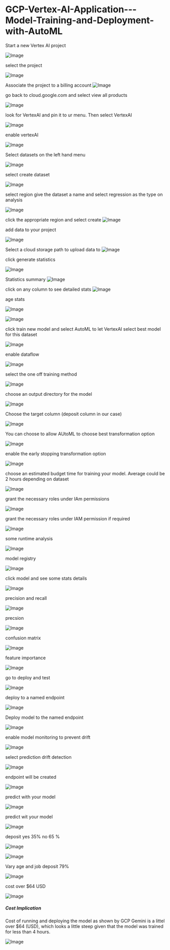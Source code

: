 # GCP-Vertex-AI-Application---Model-Training-and-Deployment-with-AutoML

Start a new Vertex AI project 

![Image](https://github.com/user-attachments/assets/7b181aff-5e21-497b-8f9c-f14752fda45f)

select the project

![Image](https://github.com/user-attachments/assets/7abb53e2-00ea-4710-99c2-927f2b859042)

Associate the project to a billing account
![Image](https://github.com/user-attachments/assets/3fe94f99-994d-44fa-894e-1e6bf6a6945d)

go back to cloud.google.com and select view all products

![Image](https://github.com/user-attachments/assets/91746335-ba86-4d4f-a643-027af53d0872)

look for VertexAI and pin it to ur menu. Then select VertexAI

![Image](https://github.com/user-attachments/assets/4631d4e0-b70a-4d8e-b6fa-baaa7b474fa7)

enable vertexAI

![Image](https://github.com/user-attachments/assets/58c86c68-9da5-4849-9ff1-78e6ba1c88c5)

Select datasets on the left hand menu

![Image](https://github.com/user-attachments/assets/82313eee-8ecf-46a8-b545-6ed319f50c6a)

 select create dataset

 ![Image](https://github.com/user-attachments/assets/79587aa5-c6d3-441e-8f42-ffcfc0102ee8)

select region give the dataset a name and select regression as the type on analysis

![Image](https://github.com/user-attachments/assets/bbe0af1e-5285-4f6c-900c-3ade56c770a2)

click the appropriate region and select create
![Image](https://github.com/user-attachments/assets/d5dc461f-f476-405e-8e3d-dfbabe9f6c8a)

add data to your project

![Image](https://github.com/user-attachments/assets/3bb9d1f2-e7a2-46c4-abb8-4157c007bc82)

Select a cloud storage path to upload data to
![Image](https://github.com/user-attachments/assets/551b54e1-b43d-4116-98d4-964a0bf18226)

click generate statistics

![Image](https://github.com/user-attachments/assets/f6798449-3904-451f-89c4-746e1457f0af)

Statistics summary
![Image](https://github.com/user-attachments/assets/e88ba39b-8dba-411e-a929-750ccf86d796)

click on any column to see detailed stats
![Image](https://github.com/user-attachments/assets/868a4477-ba4e-47d0-b299-424e124c25c2)

age stats 

![Image](https://github.com/user-attachments/assets/71a51858-fc68-4eaf-b561-552c13161d5a)

![Image](https://github.com/user-attachments/assets/24baa201-dcb0-4387-9ff6-ae75eea48c4e)

click train new model and select AutoML to let VertexAI select best model for this dataset

![Image](https://github.com/user-attachments/assets/991796ea-c57e-418a-8f61-e83d98b59851)

enable dataflow

![Image](https://github.com/user-attachments/assets/23a0d56e-2694-4875-9960-2edf8c0339ce)

select the one off training method

![Image](https://github.com/user-attachments/assets/de88d581-9532-4dbe-b8a3-73f8db296012)

choose an output directory for the model

![Image](https://github.com/user-attachments/assets/5c36c296-d06c-4e5b-ac3f-56fc8e463c15)

Choose the target column (deposit column in our case)

![Image](https://github.com/user-attachments/assets/7ef23e59-a780-4197-8b84-df33a83228f8)

You can choose to allow AUtoML to choose best transformation option

![Image](https://github.com/user-attachments/assets/71b538e5-5abe-4f4e-b240-fdb11aef95cd)

enable the early stopping transformation option

![Image](https://github.com/user-attachments/assets/d141fa4c-1627-4800-8364-58826c2b506a)

choose an estimated budget time for training your model. Average could be 2 hours depending on dataset

![Image](https://github.com/user-attachments/assets/62f08519-b088-4e58-a229-e7cf4d3a42b5)

grant the necessary roles under IAm permissions

![Image](https://github.com/user-attachments/assets/a01da254-a9d1-4c10-b631-7e8872d33e46)

 grant the necessary roles under IAM permission if required

 ![Image](https://github.com/user-attachments/assets/3fb139b5-2d74-4d30-88e8-b148eeb784ac)

 some runtime analysis

 ![Image](https://github.com/user-attachments/assets/def3bf12-2fe6-4f71-a469-ea34890611c9)

 model registry

 ![Image](https://github.com/user-attachments/assets/80f18ea7-0f68-4a66-bd71-fc0ab9596fcf)

 click model and see some stats details

 ![Image](https://github.com/user-attachments/assets/0e159439-ab3c-4232-9ca8-3c91d1f9687d)

 precision and recall

 ![Image](https://github.com/user-attachments/assets/e7fa02d5-341d-4d5d-9c42-5eee2f74ce5c)

 precsion

 ![Image](https://github.com/user-attachments/assets/6ae1c147-e854-4661-a1d9-4e1fe473ec7a)

 confusion matrix

 ![Image](https://github.com/user-attachments/assets/7c7696f6-4484-4508-af70-d9e7826ff6a4)

  feature importance

![Image](https://github.com/user-attachments/assets/9526302f-b773-4bbf-b434-6520abaad89b)

go to deploy and test

![Image](https://github.com/user-attachments/assets/82b8d374-c5c9-458d-9afc-ae924f70ab82)

deploy to a named endpoint

![Image](https://github.com/user-attachments/assets/858726b2-0d9c-481b-8251-33d8736faa40)

Deploy model to the named endpoint

![Image](https://github.com/user-attachments/assets/61502b74-5ffc-4147-a0e3-db5d3a6a945d)

enable model monitoring to prevent drift

![Image](https://github.com/user-attachments/assets/e6104367-1a2a-4ad2-b001-9f220f7dc909)

 select prediction drift detection

 ![Image](https://github.com/user-attachments/assets/30ea1491-f08e-4dc1-bfa1-175621a8a612)

 endpoint will be created

 ![Image](https://github.com/user-attachments/assets/5878cb98-6f87-4a7b-a324-919be129b0ce)

 predict with your model

 ![Image](https://github.com/user-attachments/assets/868caef5-817b-4e4f-81da-1ef2d92aace4)

 predict wit your model

 ![Image](https://github.com/user-attachments/assets/73e869a2-ff5c-4784-b358-995f3281dcd4)

deposit yes 35% no 65 %

 ![Image](https://github.com/user-attachments/assets/1d41d8e5-b4b4-440d-b74c-37805ed79293)


 ![Image](https://github.com/user-attachments/assets/87972efa-74c8-4123-89c0-62bab768c606)

  Vary age and job deposit 79%

  ![Image](https://github.com/user-attachments/assets/662a5c10-dbdc-4747-9154-1320a271d335)

  cost over $64 USD

  ![Image](https://github.com/user-attachments/assets/3d7459d6-3448-4139-8440-3170b450c9f8)


##### Cost Implication
Cost of running and deploying the model as shown by GCP Gemini is a littel over $64 (USD), which looks a little steep given that the model was trained for less than 4 hours.

   ![Image](https://github.com/user-attachments/assets/b07d8c7e-897e-4951-bbaa-50cc8e3d75eb)

   

  




